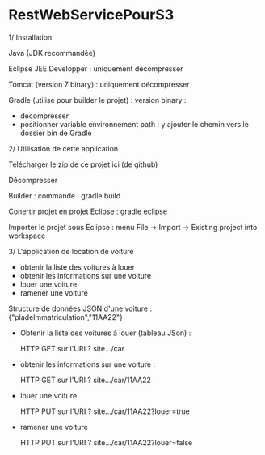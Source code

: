 # RestWebServicePourS3

1/ Installation

Java (JDK recommandée)

Eclipse JEE Developper : uniquement décompresser

Tomcat (version 7 binary) : uniquement décompresser

Gradle (utilisé pour builder le projet) : version binary :

  -  décompresser
  -  positionner variable environnement path : y ajouter le chemin vers le dossier bin de Gradle


2/ Utilisation de cette application

Télécharger le zip de ce projet ici (de github)

Décompresser

Builder : commande : gradle build

Conertir projet en projet Eclipse : gradle eclipse

Importer le projet sous Eclipse : menu File -> Import -> Existing project into workspace


3/ L'application de location de voiture 

- obtenir la liste des voitures à louer
- obtenir les informations sur une voiture
- louer une voiture
- ramener une voiture

Structure de données JSON d'une voiture :
{"pladeImmatriculation","11AA22"}

- Obtenir la liste des voitures à louer (tableau JSon) :

  HTTP GET sur l'URI ? site.../car
  
- obtenir les informations sur une voiture :

  HTTP GET sur l'URI ? site.../car/11AA22
  
- louer une voiture

  HTTP PUT sur l'URI ? site.../car/11AA22?louer=true
  
- ramener une voiture

  HTTP PUT sur l'URI ? site.../car/11AA22?louer=false
